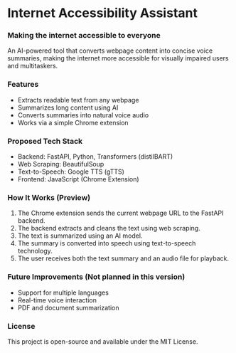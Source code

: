 # Internet Accessibility Assistant
### Making the internet accessible to everyone
An AI-powered tool that converts webpage content into concise voice summaries, making the internet more accessible for visually impaired users and multitaskers.

### Features
- Extracts readable text from any webpage
- Summarizes long content using AI
- Converts summaries into natural voice audio
- Works via a simple Chrome extension

### Proposed Tech Stack
- Backend: FastAPI, Python, Transformers (distilBART)
- Web Scraping: BeautifulSoup
- Text-to-Speech: Google TTS (gTTS)
- Frontend: JavaScript (Chrome Extension)

### How It Works (Preview)
1. The Chrome extension sends the current webpage URL to the FastAPI backend.
2. The backend extracts and cleans the text using web scraping.
3. The text is summarized using an AI model.
4. The summary is converted into speech using text-to-speech technology.
5. The user receives both the text summary and an audio file for playback.


### Future Improvements (Not planned in this version)
- Support for multiple languages
- Real-time voice interaction
- PDF and document summarization

### License
This project is open-source and available under the MIT License.